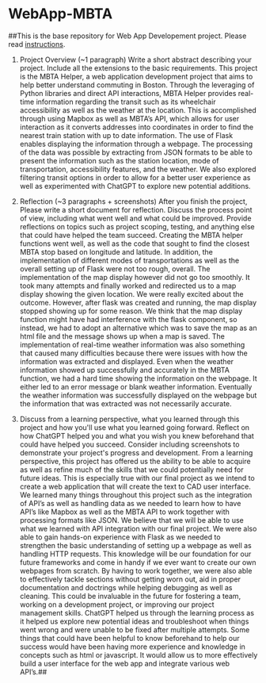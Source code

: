 # WebApp-MBTA
 ##This is the base repository for Web App Developement project. Please read [instructions](instructions.md). 
1. Project Overview (~1 paragraph)
Write a short abstract describing your project. Include all the extensions to the basic requirements.
This project is the MBTA Helper, a web application development project that aims to help better understand commuting in Boston. Through the leveraging of Python libraries and direct API interactions, MBTA Helper provides real-time information regarding the transit such as its wheelchair accessibility as well as the weather at the location. This is accomplished through using Mapbox as well as MBTA’s API, which allows for user interaction as it converts addresses into coordinates in order to find the nearest train station with up to date information. The use of Flask enables displaying the information through a webpage. The processing of the data was possible by extracting from JSON formats to be able to present the information such as the station location, mode of transportation, accessibility features, and the weather. We also explored filtering transit options in order to allow for a better user experience as well as experimented with ChatGPT to explore new potential additions. 

2. Reflection (~3 paragraphs + screenshots)
After you finish the project, Please write a short document for reflection.
Discuss the process point of view, including what went well and what could be improved. Provide reflections on topics such as project scoping, testing, and anything else that could have helped the team succeed.
Creating the MBTA helper functions went well, as well as the code that sought to find the closest MBTA stop based on longitude and latitude. In addition, the implementation of different modes of transportations as well as the overall setting up of Flask were not too rough, overall. 
The implementation of the map display however did not go too smoothly. It took many attempts and finally worked and redirected us to a map display showing the given location. We were really excited about the outcome. However, after flask was created and running, the map display stopped showing up for some reason. We think that the map display function might have had interference with the flask component, so instead, we had to adopt an alternative which was to save the map as an html file and the message shows up when a map is saved. 
The implementation of real-time weather information was also something that caused many difficulties because there were issues with how the information was extracted and displayed. Even when the weather information showed up successfully and accurately in the MBTA function, we had a hard time showing the information on the webpage. It either led to an error message or blank weather information. Eventually the weather information was successfully displayed on the webpage but the information that was extracted was not necessarily accurate. 

3. Discuss from a learning perspective, what you learned through this project and how you'll use what you learned going forward. Reflect on how ChatGPT helped you and what you wish you knew beforehand that could have helped you succeed. Consider including screenshots to demonstrate your project's progress and development.
From a learning perspective, this project has offered us the ability to be able to acquire as well as refine much of the skills that we could potentially need for future ideas. This is especially true with our final project as we intend to create a web application that will create the text to CAD user interface. We learned many things throughout this project such as the integration of API’s as well as handling data as we needed to learn how to have API’s like Mapbox as well as the MBTA API to work together with processing formats like JSON. 
We believe that we will be able to use what we learned with API integration with our final project. We were also able to gain hands-on experience with Flask as we needed to strengthen the basic understanding of setting up a webpage as well as handling HTTP requests. This knowledge will be our foundation for our future frameworks and come in handy if we ever want to create our own webpages from scratch. By having to work together, we were also able to effectively tackle sections without getting worn out, aid in proper documentation and doctrings while helping debugging as well as cleaning. This could be invaluable in the future for fostering a team, working on a development project, or improving our project management skills. 
ChatGPT helped us through the learning process as it helped us explore new potential ideas and troubleshoot when things went wrong and were unable to be fixed after multiple attempts. Some things that could have been helpful to know beforehand to help our success would have been having more experience and knowledge in concepts such as html or javascript. It would allow us to more effectively build a user interface for the web app and integrate various web API’s.##
